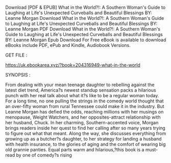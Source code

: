 Download [PDF & EPUB] What in the World?!: A Southern Woman's Guide to Laughing at Life's Unexpected Curveballs and Beautiful Blessings BY: Leanne   Morgan Download What in the World?!: A Southern Woman's Guide to Laughing at Life's Unexpected Curveballs and Beautiful Blessings BY: Leanne   Morgan PDF Download What in the World?!: A Southern Woman's Guide to Laughing at Life's Unexpected Curveballs and Beautiful Blessings BY: Leanne   Morgan Epub Download For Free eBook is available to download eBooks include PDF, ePub and Kindle, Audiobook Versions.

GET FILE :

https://uk.ebookarea.xyz/?book=204316949-what-in-the-world

SYNOPSIS : 

From dealing with your mean teenage daughter to rebelling against the latest diet trend, America?s newest standup sensation packs a hilarious punch with her real talk about what it?s like to be a regular woman today. For a long time, no one pulling the strings in the comedy world thought that an over-fifty woman from rural Tennessee could make it in the industry. But Leanne Morgan has defied the odds, reaching millions with her musings on menopause, Weight Watchers, and her opposites-attract relationship with her husband, Chuck. In her charming, Southern-accented voice, Morgan brings readers inside her quest to find her calling after so many years trying to figure out what that meant. Along the way, she discusses everything from growing up as a butcher?s daughter, to her strategy for landing a husband with health insurance, to the glories of aging and the comfort of wearing big old grannie panties. Equal parts warm and hilarious,?this book is a must-read by one of comedy?s rising 
